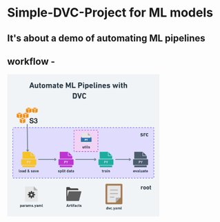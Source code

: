 # Simple-DVC-Project for ML models
## It's about a demo of automating ML pipelines 

## workflow -
<img src="others\imgs\simple-workflow-01@2x.png" alt="workflow" width="70%">
